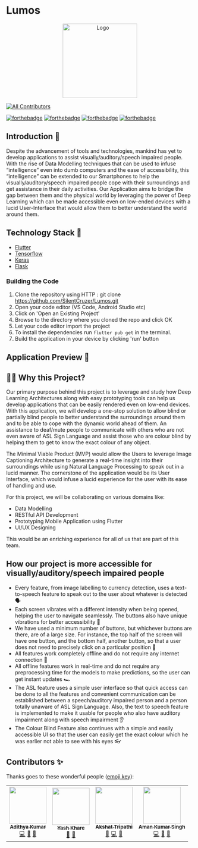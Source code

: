 # Lumos

<p align="center">
  <a href="https://github.com/SilentCruzer/Lumos">
    <img src="https://user-images.githubusercontent.com/73401649/133924591-8952e792-e159-414e-a21b-163397797504.png" height= 200 width=200
" alt="Logo" >
  </a>


<!-- ALL-CONTRIBUTORS-BADGE:START - Do not remove or modify this section -->
[![All Contributors](https://img.shields.io/badge/all_contributors-4-orange.svg?style=flat-square)](#contributors-)
<!-- ALL-CONTRIBUTORS-BADGE:END -->

[![forthebadge](https://forthebadge.com/images/badges/built-by-developers.svg)](https://forthebadge.com)
[![forthebadge](https://forthebadge.com/images/badges/powered-by-responsibility.svg)](https://forthebadge.com)
[![forthebadge](https://forthebadge.com/images/badges/open-source.svg)](https://forthebadge.com)
[![forthebadge](https://forthebadge.com/images/badges/made-with-reason.svg)](https://forthebadge.com)

## Introduction 📌

Despite the advancement of tools and technologies, mankind has yet to develop applications to assist visually/auditory/speech impaired people. With the rise of Data Modelling techniques that can be used to infuse “intelligence” even into dumb computers and the ease of accessibility, this “intelligence” can be extended to our Smartphones to help the visually/auditory/speech impaired people cope with their surroundings and get assistance in their daily activities. Our Application aims to bridge the gap between them and the physical world by leveraging the power of Deep Learning which can be made accessible even on low-ended devices with a lucid User-Interface that would allow them to better understand the world around them.

## Technology Stack 🏁

- [Flutter](https://flutter.dev/)
- [Tensorflow](https://www.tensorflow.org/)
- [Keras](https://keras.io/)
- [Flask](https://flask.palletsprojects.com/)

### Building the Code

1. Clone the repository using HTTP : git clone https://github.com/SilentCruzer/Lumos.git
2. Open your code editor (VS Code, Android Studio etc)
3. Click on 'Open an Existing Project'
4. Browse to the directory where you cloned the repo and click OK
5. Let your code editor import the project
6. To install the dependencies run `flutter pub get` in the terminal.
7. Build the application in your device by clicking 'run' button

## Application Preview 👀

## 🏃‍♂️ Why this Project?

Our primary purpose behind this project is to leverage and study how Deep Learning Architectures along with easy prototyping tools can help us develop applications that can be easily rendered even on low-end devices. With this application, we will develop a one-stop solution to allow blind or partially blind people to better understand the surroundings around them and to be able to cope with the dynamic world ahead of them. An assistance to deaf/mute people to communicate with others who are not even aware of ASL Sign Language and assist those who are colour blind by helping them to get to know the exact colour of any object.

The Minimal Viable Product (MVP) would allow the Users to leverage Image Captioning Architecture to generate a real-time insight into their surroundings while using Natural Language Processing to speak out in a lucid manner. The cornerstone of the application would be its User Interface, which would infuse a lucid experience for the user with its ease of handling and use.

For this project, we will be collaborating on various domains like:

- Data Modelling
- RESTful API Development
- Prototyping Mobile Application using Flutter
- UI/UX Designing

This would be an enriching experience for all of us that are part of this team.

## How our project is more accessible for visually/auditory/speech impaired people

- Every feature, from image labelling to currency detection, uses a text-to-speech feature to speak out to the user about whatever is detected 🗣️
- Each screen vibrates with a different intensity when being opened, helping the user to navigate seamlessly. The buttons also have unique vibrations for better accessibility 📳
- We have used a minimum number of buttons, but whichever buttons are there, are of a large size. For instance, the top half of the screen will have one button, and the bottom half, another button, so that a user does not need to precisely click on a particular position 🔘
- All features work completely offline and do not require any internet connection 📶
- All offline features work in real-time and do not require any preprocessing time for the models to make predictions, so the user can get instant updates 🏎️
- The ASL feature uses a simple user interface so that quick access can be done to all the features and convenient communication can be established between a speech/auditory impaired person and a person totally unaware of ASL Sign Language. Also, the text to speech feature is implemented to make it usable for people who also have auditory impairment along with speech impairment 👂
- The Colour Blind Feature also continues with a simple and easily accessible UI so that the user can easily get the exact colour which he was earlier not able to see with his eyes 👓

## Contributors ✨

Thanks goes to these wonderful people ([emoji key](https://allcontributors.org/docs/en/emoji-key)):

<!-- ALL-CONTRIBUTORS-LIST:START - Do not remove or modify this section -->
<!-- prettier-ignore-start -->
<!-- markdownlint-disable -->
<table>
  <tr>
    <td align="center"><a href="https://www.linkedin.com/in/r-adithya-kumar/"><img src="https://avatars.githubusercontent.com/u/73246484?s=400&u=fb905b798f809aa233a9a9b062ad7131acd5037e&v=4" width="100px;" alt=""/><br /><sub><b>Adithya Kumar</b></sub></a><br /><a href="https://github.com/SilentCruzer" title="Code">💻</a> <a href="#ideas-SilentCruzer" title="Documentation">📖</a> <a href="#ideas-SilentCruzer"  title="Ideas, Planning, & Feedback">🤔</a></td>
    <td align="center"><a href="https://yashk2000.github.io/"><img src="https://avatars3.githubusercontent.com/u/41234408?v=4" width="100px;" alt=""/><br /><sub><b>Yash Khare</b></sub></a><br /><a href="" title="Documentation">📖</a> <a href="#ideas-yashk2000" title="Ideas, Planning, & Feedback">🤔</a></td>
    <td align="center"><a href="https://github.com/Akshatji800"><img src="https://avatars.githubusercontent.com/u/73401649?s=400&u=39e3769578c18ed0490372fa16dfd9259f1c78f4&v=4" width="100px;" alt=""/><br /><sub><b>Akshat Tripathi</b></sub></a><br /><a href="https://github.com/SilentCruzer/Lumos/commits?author=Akshatji800" title="Documentation">📖</a> <a href="https://github.com/SilentCruzer/Lumos/commits?author=Akshatji800" title="Code">💻</a> <a href="#ideas-Akshatji800" title="Ideas, Planning, & Feedback">🤔</a></td>
    <td align="center"><a href="https://www.linkedin.com/in/amankumarsingh2000/"><img src="https://avatars.githubusercontent.com/u/73428153?v=4" width="100px;" alt=""/><br /><sub><b>Aman Kumar Singh</b></sub></a><br /><a href="https://github.com/SilentCruzer/Lumos/commits?author=theamankumarsingh" title="Code">💻</a> <a href="#ideas-theamankumarsingh" title="Ideas, Planning, & Feedback">🤔</a>  <a href="https://github.com/SilentCruzer/Lumos/commits?author=theamankumarsingh" title="Documentation">📖</a></td>
  </tr>
</table>

<!-- markdownlint-enable -->
<!-- prettier-ignore-end -->

<!-- ALL-CONTRIBUTORS-LIST:END -->
